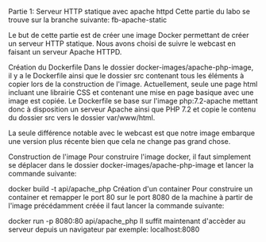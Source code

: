 Partie 1: Serveur HTTP statique avec apache httpd
Cette partie du labo se trouve sur la branche suivante: fb-apache-static

Le but de cette partie est de créer une image Docker permettant de créer un serveur HTTP statique. Nous avons choisi de suivre le webcast en faisant un serveur Apache HTTPD.

Création du Dockerfile
Dans le dossier docker-images/apache-php-image, il y a le Dockerfile ainsi que le dossier src contenant tous les éléments à copier lors de la construction de l'image. Actuellement, seule une page html incluant une librairie CSS et contenant une mise en page basique avec une image est copiée. Le Dockerfile se base sur l'image php:7.2-apache mettant donc à disposition un serveur Apache ainsi que PHP 7.2 et copie le contenu du dossier src vers le dossier var/www/html.

La seule différence notable avec le webcast est que notre image embarque une version plus récente bien que cela ne change pas grand chose.

Construction de l'image
Pour construire l'image docker, il faut simplement se déplacer dans le dossier docker-images/apache-php-image et lancer la commande suivante:

docker build -t api/apache_php
Création d'un container
Pour construire un container et remapper le port 80 sur le port 8080 de la machine à partir de l'image précédamment créée il faut lancer la commande suivante:

docker run -p 8080:80 api/apache_php
Il suffit maintenant d'accèder au serveur depuis un navigateur par exemple: localhost:8080